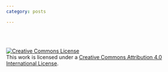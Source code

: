 ```yaml
---
category: posts

---
```


<html>
  <base href="/assets/js_apps/Conway's-Game-of-Life/"/>
  <head></head>
  <body>
    <div id="stage" padding="0 px"></div>
    <script src="https://cdnjs.cloudflare.com/ajax/libs/mathjs/3.3.0/math.min.js"></script>
    <script src="/assets/js_libs/two.js"></script>
    <script src="app.js"></script>
  </body>
</html>

<br>
<br>

<a rel="license" href="http://creativecommons.org/licenses/by/4.0/"><img alt="Creative Commons License" style="border-width:0" src="https://i.creativecommons.org/l/by/4.0/88x31.png" /></a><br />This work is licensed under a <a rel="license" href="http://creativecommons.org/licenses/by/4.0/">Creative Commons Attribution 4.0 International License</a>.
